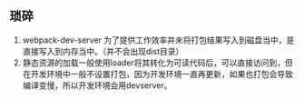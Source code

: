 ## 琐碎

1. webpack-dev-server 为了提供工作效率并未将打包结果写入到磁盘当中，是直接写入到内存当中。（并不会出现dist目录）
2. 静态资源的加载一般使用loader将其转化为可读代码后，可以直接访问到，但在开发环境中一般不设置打包，因为开发环境一直再更新，如果也打包会导致编译变慢，所以开发环境会用devserver。